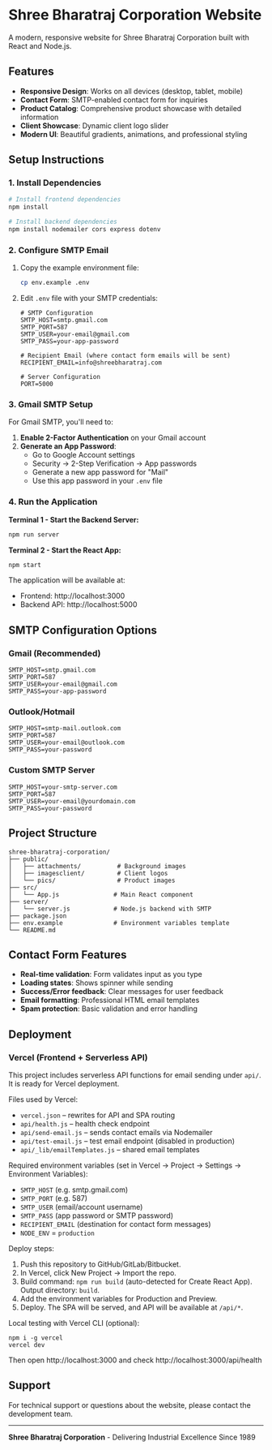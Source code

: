 # Shree Bharatraj Corporation Website

A modern, responsive website for Shree Bharatraj Corporation built with React and Node.js.

## Features

- **Responsive Design**: Works on all devices (desktop, tablet, mobile)
- **Contact Form**: SMTP-enabled contact form for inquiries
- **Product Catalog**: Comprehensive product showcase with detailed information
- **Client Showcase**: Dynamic client logo slider
- **Modern UI**: Beautiful gradients, animations, and professional styling

## Setup Instructions

### 1. Install Dependencies

```bash
# Install frontend dependencies
npm install

# Install backend dependencies
npm install nodemailer cors express dotenv
```

### 2. Configure SMTP Email

1. Copy the example environment file:
   ```bash
   cp env.example .env
   ```

2. Edit `.env` file with your SMTP credentials:
   ```env
   # SMTP Configuration
   SMTP_HOST=smtp.gmail.com
   SMTP_PORT=587
   SMTP_USER=your-email@gmail.com
   SMTP_PASS=your-app-password
   
   # Recipient Email (where contact form emails will be sent)
   RECIPIENT_EMAIL=info@shreebharatraj.com
   
   # Server Configuration
   PORT=5000
   ```

### 3. Gmail SMTP Setup

For Gmail SMTP, you'll need to:

1. **Enable 2-Factor Authentication** on your Gmail account
2. **Generate an App Password**:
   - Go to Google Account settings
   - Security → 2-Step Verification → App passwords
   - Generate a new app password for "Mail"
   - Use this app password in your `.env` file

### 4. Run the Application

**Terminal 1 - Start the Backend Server:**
```bash
npm run server
```

**Terminal 2 - Start the React App:**
```bash
npm start
```

The application will be available at:
- Frontend: http://localhost:3000
- Backend API: http://localhost:5000

## SMTP Configuration Options

### Gmail (Recommended)
```env
SMTP_HOST=smtp.gmail.com
SMTP_PORT=587
SMTP_USER=your-email@gmail.com
SMTP_PASS=your-app-password
```

### Outlook/Hotmail
```env
SMTP_HOST=smtp-mail.outlook.com
SMTP_PORT=587
SMTP_USER=your-email@outlook.com
SMTP_PASS=your-password
```

### Custom SMTP Server
```env
SMTP_HOST=your-smtp-server.com
SMTP_PORT=587
SMTP_USER=your-email@yourdomain.com
SMTP_PASS=your-password
```

## Project Structure

```
shree-bharatraj-corporation/
├── public/
│   ├── attachments/          # Background images
│   ├── imagesclient/         # Client logos
│   └── pics/                 # Product images
├── src/
│   └── App.js               # Main React component
├── server/
│   └── server.js            # Node.js backend with SMTP
├── package.json
├── env.example              # Environment variables template
└── README.md
```

## Contact Form Features

- **Real-time validation**: Form validates input as you type
- **Loading states**: Shows spinner while sending
- **Success/Error feedback**: Clear messages for user feedback
- **Email formatting**: Professional HTML email templates
- **Spam protection**: Basic validation and error handling

## Deployment

### Vercel (Frontend + Serverless API)

This project includes serverless API functions for email sending under `api/`. It is ready for Vercel deployment.

Files used by Vercel:
- `vercel.json` – rewrites for API and SPA routing
- `api/health.js` – health check endpoint
- `api/send-email.js` – sends contact emails via Nodemailer
- `api/test-email.js` – test email endpoint (disabled in production)
- `api/_lib/emailTemplates.js` – shared email templates

Required environment variables (set in Vercel → Project → Settings → Environment Variables):
- `SMTP_HOST` (e.g. smtp.gmail.com)
- `SMTP_PORT` (e.g. 587)
- `SMTP_USER` (email/account username)
- `SMTP_PASS` (app password or SMTP password)
- `RECIPIENT_EMAIL` (destination for contact form messages)
- `NODE_ENV` = `production`

Deploy steps:
1. Push this repository to GitHub/GitLab/Bitbucket.
2. In Vercel, click New Project → Import the repo.
3. Build command: `npm run build` (auto-detected for Create React App). Output directory: `build`.
4. Add the environment variables for Production and Preview.
5. Deploy. The SPA will be served, and API will be available at `/api/*`.

Local testing with Vercel CLI (optional):
```
npm i -g vercel
vercel dev
```
Then open http://localhost:3000 and check http://localhost:3000/api/health

## Support

For technical support or questions about the website, please contact the development team.

---

**Shree Bharatraj Corporation** - Delivering Industrial Excellence Since 1989
